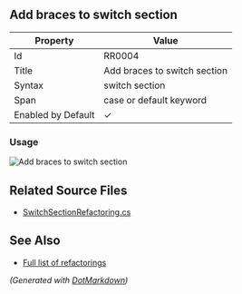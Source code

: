 ## Add braces to switch section

| Property           | Value                        |
| ------------------ | ---------------------------- |
| Id                 | RR0004                       |
| Title              | Add braces to switch section |
| Syntax             | switch section               |
| Span               | case or default keyword      |
| Enabled by Default | &#x2713;                     |

### Usage

![Add braces to switch section](../../images/refactorings/AddBracesToSwitchSection.png)

## Related Source Files

* [SwitchSectionRefactoring.cs](../../src/Refactorings/CSharp/Refactorings/SwitchSectionRefactoring.cs)

## See Also

* [Full list of refactorings](Refactorings.md)

*\(Generated with [DotMarkdown](http://github.com/JosefPihrt/DotMarkdown)\)*